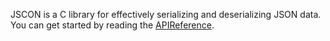JSCON is a C library for effectively serializing and deserializing JSON data. You can get started by reading the [APIReference](doc/APIReference.md).
